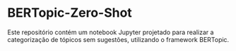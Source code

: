 # BERTopic-Zero-Shot
Este repositório contém um notebook Jupyter projetado para realizar a categorização de tópicos sem sugestões, utilizando o framework BERTopic.
